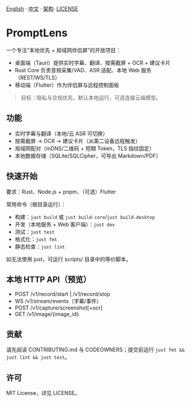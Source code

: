 [English](/README.md) · [中文](/README.zh-CN.md) · [架构](/docs/ARCHITECTURE.md)· [LICENSE](/LICENSE)

# PromptLens

一个专注“本地优先 + 局域网伴侣屏”的开放项目：
- 桌面端（Tauri）提供实时字幕、翻译、按需截屏 + OCR + 建议卡片
- Rust Core 负责音频采集/VAD、ASR 适配、本地 Web 服务（REST/WS/TLS）
- 移动端（Flutter）作为伴侣屏与远程控制面板

> 目标：隐私与合规优先，默认本地运行，可选连接云端模型。

## 功能
- 实时字幕与翻译（本地/云 ASR 可切换）
- 按需截屏 → OCR → 建议卡片（从第二设备远程触发）
- 局域网配对（mDNS/二维码 + 短期 Token，TLS 指纹固定）
- 本地数据存储（SQLite/SQLCipher，可导出 Markdown/PDF）

## 快速开始
要求：Rust、Node.js + pnpm、（可选）Flutter

常用命令（根目录运行）：
- 构建：`just build` 或 `just build-core`/`just build-desktop`
- 开发（本地服务 + Web 客户端）：`just dev`
- 测试：`just test`
- 格式化：`just fmt`
- 静态检查：`just lint`

如无法使用 just，可运行 scripts/ 目录中的等价脚本。

## 本地 HTTP API（预览）
- POST /v1/record/start | /v1/record/stop
- WS  /v1/stream/events（字幕/事件）
- POST /v1/capture/screenshot[+ocr]
- GET  /v1/image/{image_id}

## 贡献
请先阅读 CONTRIBUTING.md 与 CODEOWNERS；提交前运行 `just fmt && just lint && just test`。

## 许可
MIT License，详见 LICENSE。